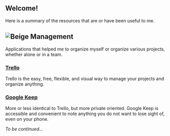 Welcome!
-------------


Here is a summary of the resources that are or have been useful to me.


![Beige](https://i.imgur.com/mD3dUTM.png)
Management
-------------

Applications that helped me to organize myself or organize various projects, whether alone or in a team.

### [Trello](https://trello.com/)

Trello is the easy, free, flexible, and visual way to manage your projects and organize anything.

### [Google Keep](https://www.google.com/keep/)

More or less identical to Trello, but more private oriented. Google Keep is accessible and convenient to note anything you do not want to lose sight of, even on your phone.

*To be continued...* 
